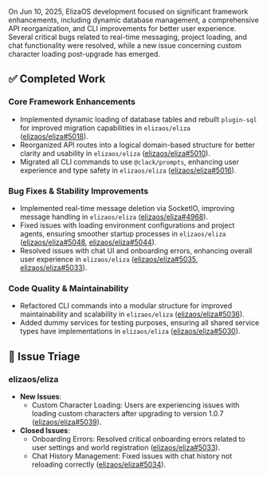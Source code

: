 On Jun 10, 2025, ElizaOS development focused on significant framework enhancements, including dynamic database management, a comprehensive API reorganization, and CLI improvements for better user experience. Several critical bugs related to real-time messaging, project loading, and chat functionality were resolved, while a new issue concerning custom character loading post-upgrade has emerged.

## ✅ Completed Work

### Core Framework Enhancements
- Implemented dynamic loading of database tables and rebuilt `plugin-sql` for improved migration capabilities in `elizaos/eliza` ([elizaos/eliza#5018](https://github.com/elizaos/eliza/pull/5018)).
- Reorganized API routes into a logical domain-based structure for better clarity and usability in `elizaos/eliza` ([elizaos/eliza#5010](https://github.com/elizaos/eliza/pull/5010)).
- Migrated all CLI commands to use `@clack/prompts`, enhancing user experience and type safety in `elizaos/eliza` ([elizaos/eliza#5016](https://github.com/elizaos/eliza/pull/5016)).

### Bug Fixes & Stability Improvements
- Implemented real-time message deletion via SocketIO, improving message handling in `elizaos/eliza` ([elizaos/eliza#4968](https://github.com/elizaos/eliza/pull/4968)).
- Fixed issues with loading environment configurations and project agents, ensuring smoother startup processes in `elizaos/eliza` ([elizaos/eliza#5048](https://github.com/elizaos/eliza/pull/5048), [elizaos/eliza#5044](https://github.com/elizaos/eliza/pull/5044)).
- Resolved issues with chat UI and onboarding errors, enhancing overall user experience in `elizaos/eliza` ([elizaos/eliza#5035](https://github.com/elizaos/eliza/pull/5035), [elizaos/eliza#5033](https://github.com/elizaos/eliza/pull/5033)).

### Code Quality & Maintainability
- Refactored CLI commands into a modular structure for improved maintainability and scalability in `elizaos/eliza` ([elizaos/eliza#5036](https://github.com/elizaos/eliza/pull/5036)).
- Added dummy services for testing purposes, ensuring all shared service types have implementations in `elizaos/eliza` ([elizaos/eliza#5030](https://github.com/elizaos/eliza/pull/5030)).

## 🐞 Issue Triage

### elizaos/eliza
- **New Issues**:
    - Custom Character Loading: Users are experiencing issues with loading custom characters after upgrading to version 1.0.7 ([elizaos/eliza#5039](https://github.com/elizaos/eliza/issues/5039)).
- **Closed Issues**:
    - Onboarding Errors: Resolved critical onboarding errors related to user settings and world registration ([elizaos/eliza#5033](https://github.com/elizaos/eliza/issues/5033)).
    - Chat History Management: Fixed issues with chat history not reloading correctly ([elizaos/eliza#5034](https://github.com/elizaos/eliza/issues/5034)).